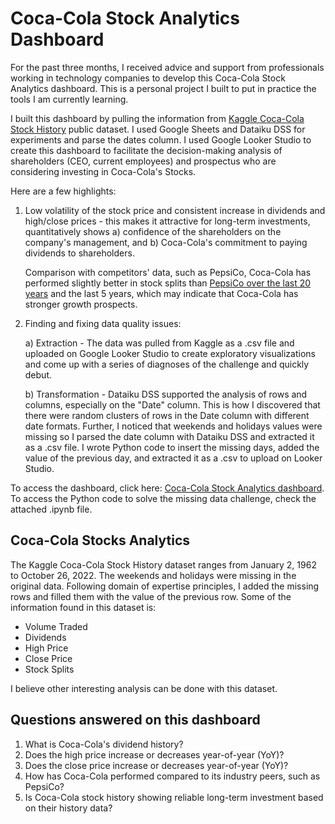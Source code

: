 # Coca-Cola Stock Analytics Dashboard

For the past three months, I received advice and support from professionals working in technology companies to develop this Coca-Cola Stock Analytics dashboard. This is a personal project I built to put in practice the tools I am currently learning. 

I built this dashboard by pulling the information from [Kaggle Coca-Cola Stock History](https://www.kaggle.com/datasets/kalilurrahman/coca-cola-stock-live-and-updated) public dataset. I used Google Sheets and Dataiku DSS for experiments and parse the dates column. I used Google Looker Studio to create this dashboard to facilitate the decision-making analysis of shareholders (CEO, current employees) and prospectus who are considering investing in Coca-Cola's Stocks. 

Here are a few highlights:

1. Low volatility of the stock price and consistent increase in dividends and high/close prices - this makes it attractive for long-term investments, quantitatively shows a) confidence of the shareholders on the company's management, and b) Coca-Cola's commitment to paying dividends to shareholders.
   
   Comparison with competitors' data, such as PepsiCo, Coca-Cola has performed slightly better in stock splits than 
   [PepsiCo over the last 20 years](https://finance.yahoo.com/quote/PEP/historyperiod1=1035244800&period2=1680134400&interval=1d&filter=history&frequency=1d&includeAdjustedClose=true) 
   and the last 5 years, which may indicate that Coca-Cola has stronger growth prospects. 

2. Finding and fixing data quality issues:
   
   a) Extraction - The data was pulled from Kaggle as a .csv file and uploaded on Google Looker Studio to create 
   exploratory visualizations and come up with a series of diagnoses of the challenge and quickly debut. 
   
   b) Transformation - Dataiku DSS supported the analysis of rows and columns, especially on the "Date" column. This is how I
   discovered that there were random clusters of rows in the Date column with different date formats. Further, I noticed that
   weekends and holidays values were missing so I parsed the date column with Dataiku DSS and extracted it as a .csv file. I wrote
   Python code to insert the missing days, added the value of the previous day, and extracted it as a .csv to upload on Looker Studio.

To access the dashboard, click here: [Coca-Cola Stock Analytics dashboard](https://lookerstudio.google.com/s/koiJvb2lLeM). To access the Python code to solve the missing data challenge, check the attached .ipynb file.
## Coca-Cola Stocks Analytics 

The Kaggle Coca-Cola Stock History dataset ranges from January 2, 1962 to October 26, 2022. The weekends and holidays were missing in the original data. Following domain of expertise principles, I added the missing rows and filled them with the value of the previous row. Some of the information found in this dataset is: 

* Volume Traded
* Dividends 
* High Price
* Close Price
* Stock Splits 

I believe other interesting analysis can be done with this dataset. 

## Questions answered on this dashboard

1. What is Coca-Cola's dividend history?  
2. Does the high price increase or decreases year-of-year (YoY)? 
3. Does the close price increase or decreases year-of-year (YoY)? 
4. How has Coca-Cola performed compared to its industry peers, such as PepsiCo? 
5. Is Coca-Cola stock history showing reliable long-term investment based on their history data? 
